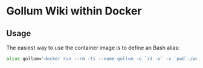 # Gollum Wiki within Docker

## Usage

The easiest way to use the container image is to define an Bash alias:

```bash
alias gollum='docker run --rm -ti --name gollum -u `id -u` -v `pwd`:/work -p 127.0.0.1:4567:4567 knsit/gollum'
```
